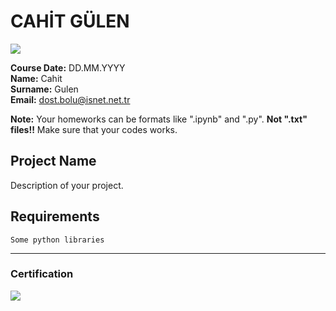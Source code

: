 # CAHİT GÜLEN
![](img/newlogo.png)

**Course Date:** DD.MM.YYYY  
**Name:** Cahit  
**Surname:** Gulen  
**Email:** dost.bolu@isnet.net.tr  

**Note:** Your homeworks can be formats like ".ipynb" and ".py". **Not ".txt" files!!** Make sure that your codes works.  

## Project Name
Description of your project.

## Requirements
```
Some python libraries
```
---

### Certification
![](img/TopLearnerCertificate.png)

